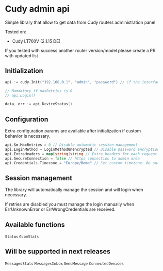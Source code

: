 # Cudy admin api

Simple library that allow to get data from Cudy routers administration panel

Tested on:
* Cudy LT700V (2.1.15 DE)

If you tested with success another router version/model please create a PR with updated list

## Initialization

```go
api := cudy.Init("192.168.0.1", "admin", "password") // if the interface is without username put "admin" as default

// Mandatory if maxRetries is 0
// api.Login()

data, err := api.DeviceStatus()
```

## Configuration

Extra configuration params are available after initialization if custom behavior is necessary.

```go
api.Sm.MaxRetries = 0 // Disable automatic session management
api.LoginMethod = LoginMethodUnencrypted // Disable password encryption for older routers
api.ExtraHeaders = map[string]string // Extra headers for each request
api.SecureConnection = false // https connection to admin area
api.Credentials.Timezone = "Europe/Rome" // Set custom timezone. Be sure is a value selectable from login interface
```

## Session management
The library will automatically manage the session and will login when necessary.

If retries are disabled you must manage the login manually when ErrUnknownError or ErrWrongCredentials are received.

## Available functions
`Status`
`GcomStats`

## Will be supported in next releases

`MessagesStats`
`MessagesInbox`
`SendMessage`
`ConnectedDevices`
